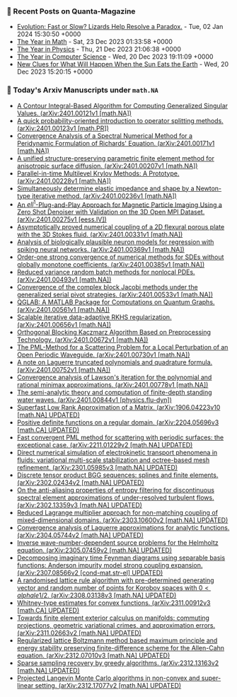 ### 📝 Recent Posts on Quanta-Magazine
<!-- quanta starts -->
* <a href="https://www.quantamagazine.org/evolution-fast-or-slow-lizards-help-resolve-a-paradox-20240102/">Evolution: Fast or Slow? Lizards Help Resolve a Paradox.</a> - Tue, 02 Jan 2024 15:30:50 +0000
* <a href="https://www.quantamagazine.org/the-biggest-discoveries-in-math-in-2023-20231222/">The Year in Math</a> - Sat, 23 Dec 2023 01:33:58 +0000
* <a href="https://www.quantamagazine.org/the-biggest-discoveries-in-physics-in-2023-20231221/">The Year in Physics</a> - Thu, 21 Dec 2023 21:06:38 +0000
* <a href="https://www.quantamagazine.org/the-biggest-discoveries-in-computer-science-in-2023-20231220/">The Year in Computer Science</a> - Wed, 20 Dec 2023 19:11:09 +0000
* <a href="https://www.quantamagazine.org/new-clues-for-what-will-happen-when-the-sun-eats-the-earth-20231220/">New Clues for What Will Happen When the Sun Eats the Earth</a> - Wed, 20 Dec 2023 15:20:15 +0000
<!-- quanta ends -->
### 📝 Today's Arxiv Manuscripts under ``math.NA``
<!-- arxiv-math-na starts -->
* <a href="http://arxiv.org/abs/2401.00121">A Contour Integral-Based Algorithm for Computing Generalized Singular Values. (arXiv:2401.00121v1 [math.NA])</a>
* <a href="http://arxiv.org/abs/2401.00123">A quick probability-oriented introduction to operator splitting methods. (arXiv:2401.00123v1 [math.PR])</a>
* <a href="http://arxiv.org/abs/2401.00171">Convergence Analysis of a Spectral Numerical Method for a Peridynamic Formulation of Richards' Equation. (arXiv:2401.00171v1 [math.NA])</a>
* <a href="http://arxiv.org/abs/2401.00207">A unified structure-preserving parametric finite element method for anisotropic surface diffusion. (arXiv:2401.00207v1 [math.NA])</a>
* <a href="http://arxiv.org/abs/2401.00228">Parallel-in-time Multilevel Krylov Methods: A Prototype. (arXiv:2401.00228v1 [math.NA])</a>
* <a href="http://arxiv.org/abs/2401.00236">Simultaneously determine elastic impedance and shape by a Newton-type iterative method. (arXiv:2401.00236v1 [math.NA])</a>
* <a href="http://arxiv.org/abs/2401.00275">An $ell^1$-Plug-and-Play Approach for Magnetic Particle Imaging Using a Zero Shot Denoiser with Validation on the 3D Open MPI Dataset. (arXiv:2401.00275v1 [eess.IV])</a>
* <a href="http://arxiv.org/abs/2401.00331">Asymptotically proved numerical coupling of a 2D flexural porous plate with the 3D Stokes fluid. (arXiv:2401.00331v1 [math.NA])</a>
* <a href="http://arxiv.org/abs/2401.00369">Analysis of biologically plausible neuron models for regression with spiking neural networks. (arXiv:2401.00369v1 [math.NA])</a>
* <a href="http://arxiv.org/abs/2401.00385">Order-one strong convergence of numerical methods for SDEs without globally monotone coefficients. (arXiv:2401.00385v1 [math.NA])</a>
* <a href="http://arxiv.org/abs/2401.00493">Reduced variance random batch methods for nonlocal PDEs. (arXiv:2401.00493v1 [math.NA])</a>
* <a href="http://arxiv.org/abs/2401.00533">Convergence of the complex block Jacobi methods under the generalized serial pivot strategies. (arXiv:2401.00533v1 [math.NA])</a>
* <a href="http://arxiv.org/abs/2401.00561">QGLAB: A MATLAB Package for Computations on Quantum Graphs. (arXiv:2401.00561v1 [math.NA])</a>
* <a href="http://arxiv.org/abs/2401.00656">Scalable iterative data-adaptive RKHS regularization. (arXiv:2401.00656v1 [math.NA])</a>
* <a href="http://arxiv.org/abs/2401.00672">Orthogonal Blocking Kaczmarz Algorithm Based on Preprocessing Technology. (arXiv:2401.00672v1 [math.NA])</a>
* <a href="http://arxiv.org/abs/2401.00730">The PML-Method for a Scattering Problem for a Local Perturbation of an Open Periodic Waveguide. (arXiv:2401.00730v1 [math.NA])</a>
* <a href="http://arxiv.org/abs/2401.00752">A note on Laguerre truncated polynomials and quadrature formula. (arXiv:2401.00752v1 [math.NA])</a>
* <a href="http://arxiv.org/abs/2401.00778">Convergence analysis of Lawson's iteration for the polynomial and rational minimax approximations. (arXiv:2401.00778v1 [math.NA])</a>
* <a href="http://arxiv.org/abs/2401.00844">The semi-analytic theory and computation of finite-depth standing water waves. (arXiv:2401.00844v1 [physics.flu-dyn])</a>
* <a href="http://arxiv.org/abs/1906.04223">Superfast Low Rank Approximation of a Matrix. (arXiv:1906.04223v10 [math.NA] UPDATED)</a>
* <a href="http://arxiv.org/abs/2204.05696">Positive definite functions on a regular domain. (arXiv:2204.05696v3 [math.CA] UPDATED)</a>
* <a href="http://arxiv.org/abs/2211.01229">Fast convergent PML method for scattering with periodic surfaces: the exceptional case. (arXiv:2211.01229v2 [math.NA] UPDATED)</a>
* <a href="http://arxiv.org/abs/2301.05985">Direct numerical simulation of electrokinetic transport phenomena in fluids: variational multi-scale stabilization and octree-based mesh refinement. (arXiv:2301.05985v3 [math.NA] UPDATED)</a>
* <a href="http://arxiv.org/abs/2302.02434">Discrete tensor product BGG sequences: splines and finite elements. (arXiv:2302.02434v2 [math.NA] UPDATED)</a>
* <a href="http://arxiv.org/abs/2302.13359">On the anti-aliasing properties of entropy filtering for discontinuous spectral element approximations of under-resolved turbulent flows. (arXiv:2302.13359v3 [math.NA] UPDATED)</a>
* <a href="http://arxiv.org/abs/2303.10600">Reduced Lagrange multiplier approach for non-matching coupling of mixed-dimensional domains. (arXiv:2303.10600v2 [math.NA] UPDATED)</a>
* <a href="http://arxiv.org/abs/2304.05744">Convergence analysis of Laguerre approximations for analytic functions. (arXiv:2304.05744v2 [math.NA] UPDATED)</a>
* <a href="http://arxiv.org/abs/2305.07459">Inverse wave-number-dependent source problems for the Helmholtz equation. (arXiv:2305.07459v2 [math.NA] UPDATED)</a>
* <a href="http://arxiv.org/abs/2307.08566">Decomposing imaginary time Feynman diagrams using separable basis functions: Anderson impurity model strong coupling expansion. (arXiv:2307.08566v2 [cond-mat.str-el] UPDATED)</a>
* <a href="http://arxiv.org/abs/2308.03138">A randomised lattice rule algorithm with pre-determined generating vector and random number of points for Korobov spaces with $0 < alpha le 1/2$. (arXiv:2308.03138v3 [math.NA] UPDATED)</a>
* <a href="http://arxiv.org/abs/2311.00912">Whitney-type estimates for convex functions. (arXiv:2311.00912v3 [math.CA] UPDATED)</a>
* <a href="http://arxiv.org/abs/2311.02663">Towards finite element exterior calculus on manifolds: commuting projections, geometric variational crimes, and approximation errors. (arXiv:2311.02663v2 [math.NA] UPDATED)</a>
* <a href="http://arxiv.org/abs/2312.07010">Regularized lattice Boltzmann method based maximum principle and energy stability preserving finite-difference scheme for the Allen-Cahn equation. (arXiv:2312.07010v3 [math.NA] UPDATED)</a>
* <a href="http://arxiv.org/abs/2312.13163">Sparse sampling recovery by greedy algorithms. (arXiv:2312.13163v2 [math.NA] UPDATED)</a>
* <a href="http://arxiv.org/abs/2312.17077">Projected Langevin Monte Carlo algorithms in non-convex and super-linear setting. (arXiv:2312.17077v2 [math.NA] UPDATED)</a>
<!-- arxiv-math-na ends -->
